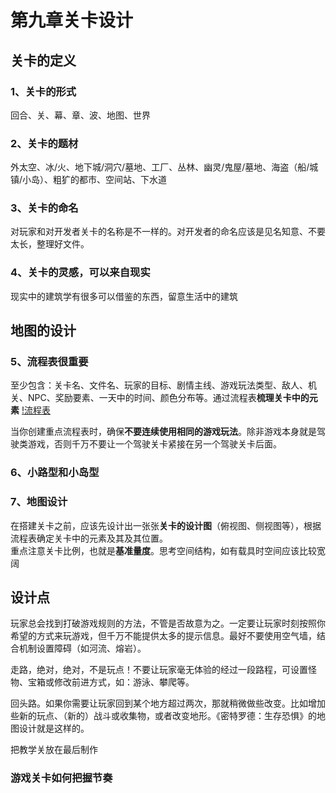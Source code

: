 # 第九章关卡设计

## 关卡的定义

### 1、关卡的形式

回合、关、幕、章、波、地图、世界

### 2、关卡的题材

外太空、冰/火、地下城/洞穴/墓地、工厂、丛林、幽灵/鬼屋/墓地、海盗（船/城镇/小岛）、粗犷的都市、空间站、下水道

### 3、关卡的命名

对玩家和对开发者关卡的名称是不一样的。对开发者的命名应该是见名知意、不要太长，整理好文件。

### 4、关卡的灵感，可以来自现实

现实中的建筑学有很多可以借鉴的东西，留意生活中的建筑

## 地图的设计

### 5、流程表很重要

至少包含：关卡名、文件名、玩家的目标、剧情主线、游戏玩法类型、敌人、机关、NPC、奖励要素、一天中的时间、颜色分布等。通过流程表**梳理关卡中的元素**
[!流程表](./image/流程表.png)

当你创建重点流程表时，确保**不要连续使用相同的游戏玩法**。除非游戏本身就是驾驶类游戏，否则千万不要让一个驾驶关卡紧接在另一个驾驶关卡后面。

### 6、小路型和小岛型
<!-- TODO:什么是小路型和小岛型地图 -->

### 7、地图设计

在搭建关卡之前，应该先设计出一张张**关卡的设计图**（俯视图、侧视图等），根据流程表确定关卡中的元素及其及其位置。  
重点注意关卡比例，也就是**基准量度**。思考空间结构，如有载具时空间应该比较宽阔

## 设计点

玩家总会找到打破游戏规则的方法，不管是否故意为之。一定要让玩家时刻按照你希望的方式来玩游戏，但千万不能提供太多的提示信息。最好不要使用空气墙，结合机制设置障碍（如河流、熔岩）。

走路，绝对，绝对，不是玩点！不要让玩家毫无体验的经过一段路程，可设置怪物、宝箱或修改前进方式，如：游泳、攀爬等。

回头路。如果你需要让玩家回到某个地方超过两次，那就稍微做些改变。比如增加些新的玩点、（新的）战斗或收集物，或者改变地形。《密特罗德：生存恐惧》的地图设计就是这样的。

把教学关放在最后制作

### 游戏关卡如何把握节奏
<!-- TODO -->